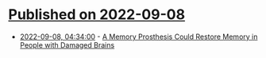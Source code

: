 # [Published on 2022-09-08](index.md)

* [2022-09-08, 04:34:00](https://soylentnews.org/article.pl?sid=22/09/07/1128246&from=rss) - [A Memory Prosthesis Could Restore Memory in People with Damaged Brains](https://soylentnews.org/article.pl?sid=22/09/07/1128246&from=rss)
